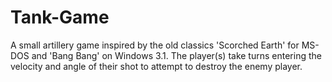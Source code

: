 # Tank-Game

A small artillery game inspired by the old classics 'Scorched Earth' for MS-DOS and 'Bang Bang' on Windows 3.1. 
The player(s) take turns entering the velocity and angle of their shot to attempt to destroy the enemy player.
